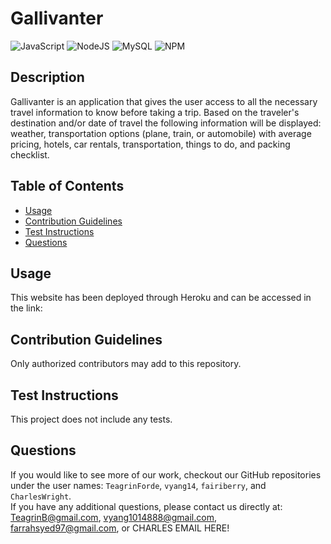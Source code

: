 # Gallivanter
  ![JavaScript](https://img.shields.io/badge/javascript-%23323330.svg?style=for-the-badge&logo=javascript&logoColor=%23F7DF1E) ![NodeJS](https://img.shields.io/badge/node.js-6DA55F?style=for-the-badge&logo=node.js&logoColor=white) ![MySQL](https://img.shields.io/badge/mysql-%2300f.svg?style=for-the-badge&logo=mysql&logoColor=white) ![NPM](https://img.shields.io/badge/NPM-%23000000.svg?style=for-the-badge&logo=npm&logoColor=white)

  ## Description

  Gallivanter is an application that gives the user access to all the necessary travel information to know before taking a trip. Based on the traveler's destination and/or date of travel the following information will be displayed: weather, transportation options (plane, train, or automobile) with average pricing, hotels, car rentals, transportation, things to do, and packing checklist. 


  ## Table of Contents

  - [Usage](#usage)
  - [Contribution Guidelines](#guidelines)
  - [Test Instructions](#test)
  - [Questions](#questions)


  ## Usage

  This website has been deployed through Heroku and can be accessed in the link:

  ## Contribution Guidelines

  Only authorized contributors may add to this repository.

  ## Test Instructions

  This project does not include any tests.
  
  ## Questions
  If you would like to see more of our work, checkout our GitHub repositories under the user names: ```TeagrinForde```, ```vyang14```, ```fairiberry```, and ```CharlesWright```.
  <br>
  If you have any additional questions, please contact us directly at:  TeagrinB@gmail.com, vyang1014888@gmail.com, farrahsyed97@gmail.com, or CHARLES EMAIL HERE!
